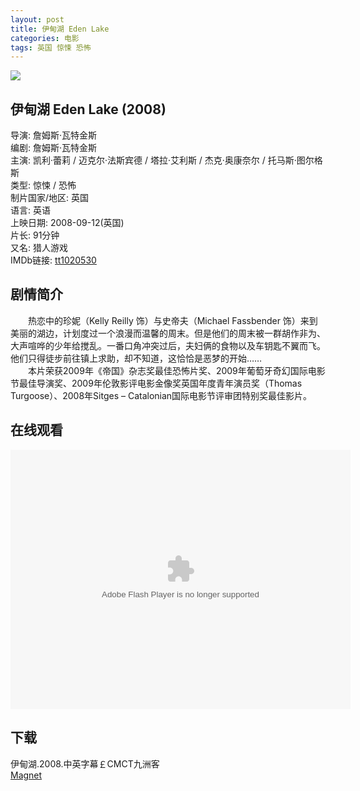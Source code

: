 ```yaml
---
layout: post
title: 伊甸湖 Eden Lake
categories: 电影
tags: 英国 惊悚 恐怖
---
```


[![](http://i2.buimg.com/b8ac82a37aea8537t.jpg)](http://i2.buimg.com/b8ac82a37aea8537.jpg)

## 伊甸湖 Eden Lake (2008)
导演: 詹姆斯·瓦特金斯  
编剧: 詹姆斯·瓦特金斯  
主演: 凯利·蕾莉 / 迈克尔·法斯宾德 / 塔拉·艾利斯 / 杰克·奥康奈尔 / 托马斯·图尔格斯  
类型: 惊悚 / 恐怖  
制片国家/地区: 英国  
语言: 英语  
上映日期: 2008-09-12(英国)  
片长: 91分钟  
又名: 猎人游戏  
IMDb链接: [tt1020530](http://www.imdb.com/title/tt1020530)

## 剧情简介
　　热恋中的珍妮（Kelly Reilly 饰）与史帝夫（Michael Fassbender 饰）来到美丽的湖边，计划度过一个浪漫而温馨的周末。但是他们的周末被一群胡作非为、大声喧哗的少年给搅乱。一番口角冲突过后，夫妇俩的食物以及车钥匙不翼而飞。他们只得徒步前往镇上求助，却不知道，这恰恰是恶梦的开始……  
　　本片荣获2009年《帝国》杂志奖最佳恐怖片奖、2009年葡萄牙奇幻国际电影节最佳导演奖、2009年伦敦影评电影金像奖英国年度青年演员奖（Thomas Turgoose）、2008年Sitges – Catalonian国际电影节评审团特别奖最佳影片。

## 在线观看
<embed height="415" width="544" quality="high" allowfullscreen="true" type="application/x-shockwave-flash" src="http://static.hdslb.com/miniloader.swf" flashvars="aid=1659488&page=1" pluginspage="http://www.adobe.com/shockwave/download/download.cgi?P1_Prod_Version=ShockwaveFlash" />

## 下载
伊甸湖.2008.中英字幕￡CMCT九洲客  
[Magnet](magnet:?xt=urn:btih:6D73E9A5206BE0BFE688F7D66DF0F607EC2454B7)
